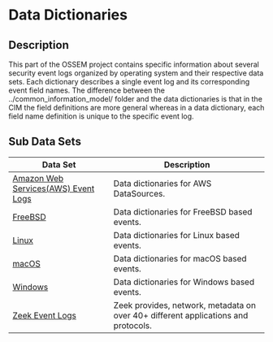 # Data Dictionaries

## Description
This part of the OSSEM project contains specific information about several security event logs organized by operating system and their respective data sets. Each dictionary describes a single event log and its corresponding event field names. The difference between the ../common_information_model/ folder and the data dictionaries is that in the CIM the field definitions are more general whereas in a data dictionary, each field name definition is unique to the specific event log.

## Sub Data Sets
|Data Set|Description|
|---|---|
|[Amazon Web Services(AWS) Event Logs](aws/)|Data dictionaries for AWS DataSources.|
|[FreeBSD](freebsd/)|Data dictionaries for FreeBSD based events.|
|[Linux](linux/)|Data dictionaries for Linux based events.|
|[macOS](macos/)|Data dictionaries for macOS based events.|
|[Windows](windows/)|Data dictionaries for Windows based events.|
|[Zeek Event Logs](zeek/)|Zeek provides, network, metadata on over 40+ different applications and protocols.|
